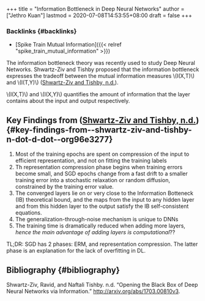 +++
title = "Information Bottleneck in Deep Neural Networks"
author = ["Jethro Kuan"]
lastmod = 2020-07-08T14:53:55+08:00
draft = false
+++

### Backlinks {#backlinks}

- [Spike Train Mutual Information]({{< relref "spike_train_mutual_information" >}})

The information bottleneck theory was recently used to study Deep
Neural Networks. Shwartz-Ziv and Tishby proposed that the information
bottleneck expresses the tradeoff between the mutual information
measures \\(I(X,T)\\) and \\(I(T,Y)\\)
([Shwartz-Ziv and Tishby, n.d.](#org96e3277)).

\\(I(X,T)\\) and \\(I(X,Y)\\) quantifies the amount of information that the
layer contains about the input and output respectively.

## Key Findings from ([Shwartz-Ziv and Tishby, n.d.](#org96e3277)) {#key-findings-from--shwartz-ziv-and-tishby-n-dot-d-dot--org96e3277}

1.  Most of the training epochs are spent on compression of the input
    to efficient representation, and not on fitting the training labels
2.  Th representation compression phase begins when training errors
    become small, and SGD epochs change from a fast drift to a smaller
    training error into a stochastic relaxation or random diffusion,
    constrained by the training error value.
3.  The converged layers lie on or very close to the Information
    Botteneck (IB) theoretical bound, and the maps from the input to
    any hidden layer and from this hidden layer to the output satisfy
    the IB self-consistent equations.
4.  The generalization-through-noise mechanism is unique to DNNs
5.  The training time is dramatically reduced when adding more layers,
    _hence the main advantage of adding layers is computational_??

TL;DR: SGD has 2 phases: ERM, and representation compression. The
latter phase is an explanation for the lack of overfitting in DL.

## Bibliography {#bibliography}

<a id="org96e3277"></a>Shwartz-Ziv, Ravid, and Naftali Tishby. n.d. “Opening the Black Box of Deep Neural Networks via Information.” <http://arxiv.org/abs/1703.00810v3>.
